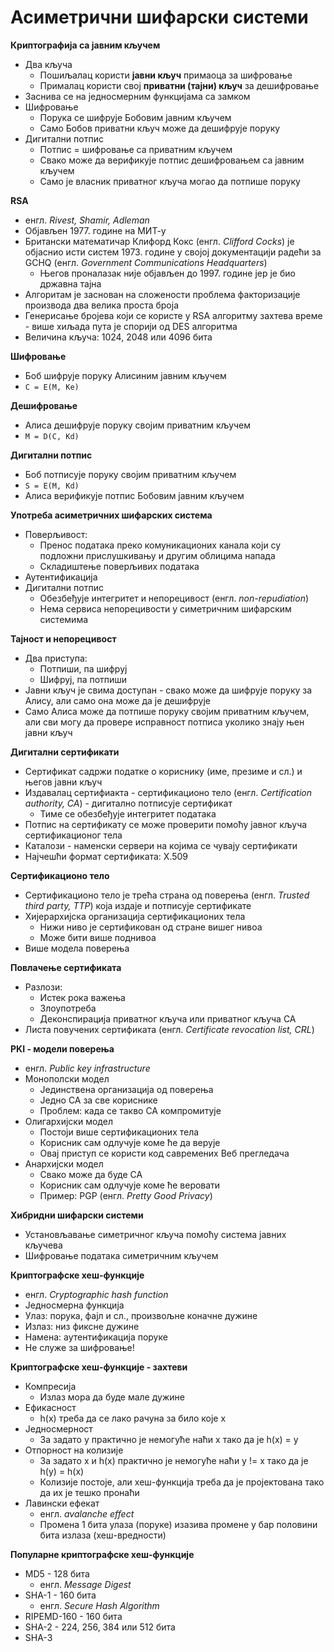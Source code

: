 # Асиметрични шифарски системи

**Криптографија са јавним кључем**

- Два кључа
	- Пошиљалац користи **јавни кључ** примаоца за шифровање
	- Прималац користи свој **приватни (тајни) кључ** за дешифровање
- Заснива се на једносмерним функцијама са замком
- Шифровање
	- Порука се шифрује Бобовим јавним кључем
	- Само Бобов приватни кључ може да дешифрује поруку
- Дигитални потпис
	- Потпис = шифровање са приватним кључем
	- Свако може да верификује потпис дешифровањем са јавним кључем
	- Само је власник приватног кључа могао да потпише поруку

**RSA**

- енгл. *Rivest, Shamir, Adleman*
- Објављен 1977. године на МИТ-у
- Британски математичар Клифорд Кокс (енгл. *Clifford Cocks*) је објаснио исти систем 1973. године у својој документацији радећи за GCHQ (енгл. *Government Communications Headquarters*)
	- Његов проналазак није објављен до 1997. године јер је био државна тајна
- Алгоритам је заснован на сложености проблема факторизације производа два велика проста броја
- Генерисање бројева који се користе у RSA алгоритму захтева време - више хиљада пута је спорији од DES алгоритма
- Величина кључа: 1024, 2048 или 4096 бита

**Шифровање**

- Боб шифрује поруку Алисиним јавним кључем
- `C = E(M, Ke)`

**Дешифровање**

- Алиса дешифрује поруку својим приватним кључем
- `M = D(C, Kd)`

**Дигитални потпис**

- Боб потписује поруку својим приватним кључем
- `S = E(M, Kd)`
- Алиса верификује потпис Бобовим јавним кључем

**Употреба асиметричних шифарских система**

- Поверљивост:
	- Пренос података преко комуникационих канала који су подложни прислушкивању и другим облицима напада
	- Складиштење поверљивих података
- Аутентификација
- Дигитални потпис
	- Обезбеђује интегритет и непорецивост (енгл. *non-repudiation*)
	- Нема сервиса непорецивости у симетричним шифарским системима

**Тајност и непорецивост**

- Два приступа:
	- Потпиши, па шифруј
	- Шифруј, па потпиши
- Јавни кључ је свима доступан - свако може да шифрује поруку за Алису, али само она може да је дешифрује
- Само Алиса може да потпише поруку својим приватним кључем, али сви могу да провере исправност потписа уколико знају њен јавни кључ

**Дигитални сертификати**

- Сертификат садржи податке о кориснику (име, презиме и сл.) и његов јавни кључ
- Издавалац сертифиакта - сертификационо тело (енгл. *Certification authority, CA*) - дигитално потписује сертификат
	- Тиме се обезбеђује интегритет података
- Потпис на сертификату се може проверити помоћу јавног кључа сертификационог тела
- Каталози - наменски сервери на којима се чувају сертификати
- Најчешћи формат сертификата: X.509

**Сертификационо тело**

- Сертификационо тело је трећа страна од поверења (енгл. *Trusted third party, TTP*) која издаје и потписује сертификате
- Хијерархијска организација сертификационих тела
	- Нижи ниво је сертификован од стране вишег нивоа
	- Може бити више поднивоа
- Више модела поверења

**Повлачење сертификата**

- Разлози:
	- Истек рока важења
	- Злоупотреба
	- Деконспирација приватног кључа или приватног кључа CA
- Листа повучених сертификата (енгл. *Certificate revocation list, CRL*)

**PKI - модели поверења**

- енгл. *Public key infrastructure*
- Монополски модел
	- Јединствена организација од поверења
	- Једно CA за све кориснике
	- Проблем: када се такво CA компромитује
- Олигархијски модел
	- Постоји више сертификационих тела
	- Корисник сам одлучује коме ће да верује
	- Овај приступ се користи код савремених Веб прегледача
- Анархијски модел
	- Свако може да буде CA
	- Корисник сам одлучује коме ће веровати
	- Пример: PGP (енгл. *Pretty Good Privacy*)

**Хибридни шифарски системи**

- Установљавање симетричног кључа помоћу система јавних кључева
- Шифровање података симетричним кључем

**Криптографске хеш-функције**

- енгл. *Cryptographic hash function*
- Једносмерна функција
- Улаз: порука, фајл и сл., произвољне коначне дужине
- Излаз: низ фиксне дужине
- Намена: аутентификација поруке
- Не служе за шифровање!

**Криптографске хеш-функције - захтеви**

- Компресија
	- Излаз мора да буде мале дужине
- Ефикасност
	- h(x) треба да се лако рачуна за било које x
- Једносмерност
	- За задато y практично је немогуће наћи x тако да је h(x) = y
- Отпорност на колизије
	- За задато x и h(x) практично је немогуће наћи y != x тако да је h(y) = h(x)
	- Колизије постоје, али хеш-функција треба да је пројектована тако да их је тешко пронаћи
- Лавински ефекат
	- енгл. *avalanche effect*
	- Промена 1 бита улаза (поруке) изазива промене у бар половини бита излаза (хеш-вредности)

**Популарне криптографске хеш-функције**

- MD5 - 128 бита
	- енгл. *Message Digest*
- SHA-1 - 160 бита
	- енгл. *Secure Hash Algorithm*
- RIPEMD-160 - 160 бита
- SHA-2 - 224, 256, 384 или 512 бита
- SHA-3
